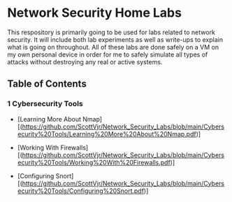 # Network Security Home Labs

This respository is primarily going to be used for labs related to network security. It will include both lab experiments as well as write-ups to explain what is going on throughout. All of these labs are done safely on a VM on my own personal device in order for me to safely simulate all types of attacks without destroying any real or active systems. 

## Table of Contents

### 1 Cybersecurity Tools
- [Learning More About Nmap]
[(https://github.com/ScottVjr/Network_Security_Labs/blob/main/Cybersecurity%20Tools/Learning%20More%20About%20Nmap.pdf)]

- [Working With Firewalls]
[(https://github.com/ScottVjr/Network_Security_Labs/blob/main/Cybersecurity%20Tools/Working%20With%20Firewalls.pdf)]
 
- [Configuring Snort]
[(https://github.com/ScottVjr/Network_Security_Labs/blob/main/Cybersecurity%20Tools/Configuring%20Snort.pdf)]
